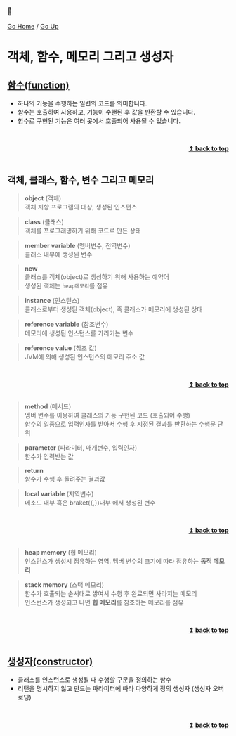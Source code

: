 ### :open_book:

[Go Home](https://github.com/devJRL/CodeLab-JAVA-Basic#codelab-java-basic) / [Go Up](..#ch05객체)

# 객체, 함수, 메모리 그리고 생성자

## [함수(function)](./FunctionTest.java#L3)

- 하나의 기능을 수행하는 일련의 코드를 의미합니다.
- 함수는 호출하여 사용하고, 기능이 수핸된 후 값을 반환할 수 있습니다.
- 함수로 구현된 기능은 여러 곳에서 호출되어 사용될 수 있습니다.

<br/><div align="right"><b><a href="#open_book">↥ back to top</a></b></div><br/>

## 객체, 클래스, 함수, 변수 그리고 메모리

> **object** (객체)  
> 객체 지향 프로그램의 대상, 생성된 인스턴스

> **class** (클래스)  
> 객체를 프로그래밍하기 위해 코드로 만든 상태 

> **member variable** (멤버변수, 전역변수)  
> 클래스 내부에 생성된 변수

> **new**  
> 클래스를 객체(object)로 생성하기 위해 사용하는 예약어  
> 생성된 객체는 `heap메모리`를 점유

> **instance** (인스턴스)  
> 클래스로부터 생성된 객체(object), 즉 클래스가 메모리에 생성된 상태

> **reference variable** (참조변수)  
> 메모리에 생성된 인스턴스를 가리키는 변수

> **reference value** (참조 값)  
> JVM에 의해 생성된 인스턴스의 메모리 주소 값  

<br/><div align="right"><b><a href="#open_book">↥ back to top</a></b></div><br/>

> **method** (메서드)  
> 멤버 변수를 이용하여 클래스의 기능 구현된 코드 (호출되어 수행)  
> 함수의 일종으로 입력인자를 받아서 수행 후 지정된 결과를 반환하는 수행문 단위

> **parameter** (파라미터, 매개변수, 입력인자)  
> 함수가 입력받는 값  

> **return**  
> 함수가 수행 후 돌려주는 결과값

> **local variable** (지역변수)  
> 메소드 내부 혹은 braket({,})내부 에서 생성된 변수 

<br/><div align="right"><b><a href="#open_book">↥ back to top</a></b></div><br/>

> **heap memory** (힙 메모리)  
> 인스턴스가 생성시 점유하는 영역. 멤버 변수의 크기에 따라 점유하는 **동적 메모리**  

> **stack memory** (스택 메모리)  
> 함수가 호출되는 순서대로 쌓여서 수행 후 완료되면 사라지는 메모리  
> 인스턴스가 생성되고 나면 **힙 메모리**를 참조하는 메모리를 점유  

<br/><div align="right"><b><a href="#open_book">↥ back to top</a></b></div><br/>

## [생성자(constructor)](./Constructor.java#L6)

- 클래스를 인스턴스로 생성될 때 수행할 구문을 정의하는 함수
- 리턴을 명시하지 않고 만드는 파라미터에 따라 다양하게 정의 생성자 (생성자 오버로딩)

<br/><div align="right"><b><a href="#open_book">↥ back to top</a></b></div><br/>
